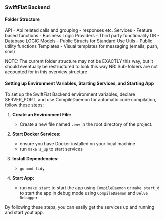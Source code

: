 ### SwiftFiat Backend

#### Folder Structure

API - Api related calls and grouping - responses etc.
Services - Feature based functions - Business Logic
Providers - Third party functionality
DB - Database LOGIC
Models - Public Structs for Standard Use
Utils - Public utility functions
Templates - Visual templates for messaging (emails, push, sms)

NOTE: The current folder structure may not be EXACTLY this way, but it should eventually be restructured to look this way
NB: Sub-folders are not accounted for in this overview structure


#### Setting up Environment Variables, Starting Services, and Starting App

To set up the SwiftFiat Backend environment variables, declare SERVER_PORT, and use CompileDaemon for automatic code compilation, follow these steps:

1. **Create an Environment File:**
   - Create a new file named `.env` in the root directory of the project.

2. **Start Docker Services:**
   - ensure you have Docker installed on your local machine
   - run `make s_up` to start services

3. **Install Dependencies:**
   - `go mod tidy`

4. **Start App:**
   - run `make start` to start the app using `CompileDaemon` or `make start_d` to start the app in debug mode using `CompileDaemon` and `Delve Debugger`


By following these steps, you can easily get the services up and running and start yout app.
